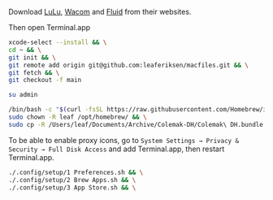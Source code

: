 Download [LuLu](https://objective-see.org/products/lulu.html), [Wacom](https://www.wacom.com/en-us/support/product-support/drivers) and [Fluid](https://getfluid.app/) from their websites.

Then open Terminal.app
```bash
xcode-select --install && \
cd ~ && \
git init && \
git remote add origin git@github.com:leaferiksen/macfiles.git && \
git fetch && \
git checkout -f main
```
```bash
su admin
```
```bash
/bin/bash -c "$(curl -fsSL https://raw.githubusercontent.com/Homebrew/install/HEAD/install.sh)" && \
sudo chown -R leaf /opt/homebrew/ && \
sudo cp -R /Users/leaf/Documents/Archive/Colemak-DH/Colemak\ DH.bundle /Library/Keyboard\ Layouts/Colemak\ DH.bundle
```
To be able to enable proxy icons, go to `System Settings → Privacy & Security → Full Disk Access` and add Terminal.app, then restart Terminal.app.
```bash
./.config/setup/1 Preferences.sh && \
./.config/setup/2 Brew Apps.sh && \
./.config/setup/3 App Store.sh && \
```
